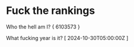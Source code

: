 # Fuck the rankings

Who the hell am I?
{ 6103573 }

What fucking year is it?
[ 2024-10-30T05:00:00Z ]

